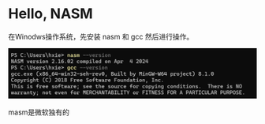 # Hello, NASM
在Winodws操作系统，先安装 nasm 和 gcc 然后进行操作。

![alt text](../pictures/nasm-gcc-installed.png)

masm是微软独有的

